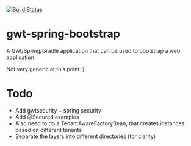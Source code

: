 [![Build Status](https://secure.travis-ci.org/nadavc/gwt-spring-bootstrap.png)](http://travis-ci.org/nadavc/gwt-spring-bootstrap)

gwt-spring-bootstrap
====================

A Gwt/Spring/Gradle application that can be used to bootstrap a web application

Not very generic at this point :)

Todo
====
- Add gwtsecurity + spring security
- Add @Secured examples
- Also need to do a TenantAwareFactoryBean, that creates instances based on different tenants
- Separate the layers into different directories (for clarity)
